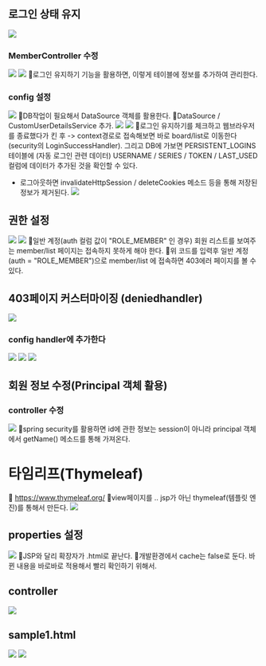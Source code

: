 ## 로그인 상태 유지
![](../image/Pasted%20image%2020240426171430.png)
### MemberController 수정
![](../image/Pasted%20image%2020240426171952.png)
![](../image/Pasted%20image%2020240426172744.png)
📌로그인 유지하기 기능을 활용하면, 이렇게 테이블에 정보를 추가하여 관리한다.

### config 설정
![](../image/Pasted%20image%2020240426173835.png)
📌DB작업이 필요해서 DataSource 객체를 활용한다.
📌DataSource / CustomUserDetailsService 추가.
![](../image/Pasted%20image%2020240426173903.png)
![](../image/Pasted%20image%2020240426174444.png)
📌로그인 유지하기를 체크하고 웹브라우저를 종료했다가 킨 후 -> context경로로 접속해보면 바로 board/list로 이동한다(security의 LoginSuccessHandler). 그리고 DB에 가보면 PERSISTENT_LOGINS 테이블에 (자동 로그인 관련 데이터) USERNAME / SERIES / TOKEN / LAST_USED 컬럼에 데이터가 추가된 것을 확인할 수 있다.
- 로그아웃하면 invalidateHttpSession / deleteCookies 메소드 등을 통해 저장된 정보가 제거된다.
![](../image/Pasted%20image%2020240429093256.png)


## 권한 설정
![](../image/Pasted%20image%2020240429094108.png)
![](../image/Pasted%20image%2020240429093900.png)
📌일반 계정(auth 컬럼 값이 "ROLE_MEMBER" 인 경우) 회원 리스트를 보여주는 member/list 페이지는 접속하지 못하게 해야 한다.
📌위 코드를 입력후 일반 계정(auth = "ROLE_MEMBER")으로 member/list 에 접속하면 403에러 페이지를 볼 수 있다.


## 403페이지 커스터마이징 (deniedhandler)
![](../image/Pasted%20image%2020240429102101.png)
### config handler에 추가한다
![](../image/Pasted%20image%2020240429103125.png)
![](../image/Pasted%20image%2020240429103706.png)
![](../image/Pasted%20image%2020240429104934.png)



## 회원 정보 수정(Principal 객체 활용)
### controller 수정
![](../image/Pasted%20image%2020240429105101.png)
📌spring security를 활용하면 id에 관한 정보는 session이 아니라 principal 객체에서 getName() 메소드를 통해 가져온다.




# 타임리프(Thymeleaf)
📌 https://www.thymeleaf.org/
📌view페이지를 .. jsp가 아닌 thymeleaf(템플릿 엔진)를 통해서 만든다.
![](../image/Pasted%20image%2020240429113323.png)


## properties 설정
![](../image/Pasted%20image%2020240429113839.png)
📌JSP와 달리 확장자가 .html로 끝난다.
📌개발환경에서 cache는 false로 둔다. 바뀐 내용을 바로바로 적용해서 빨리 확인하기 위해서.



## controller
![](../image/Pasted%20image%2020240429114544.png)



## sample1.html
![](../image/Pasted%20image%2020240429120313.png)
![](../image/Pasted%20image%2020240429121200.png)
